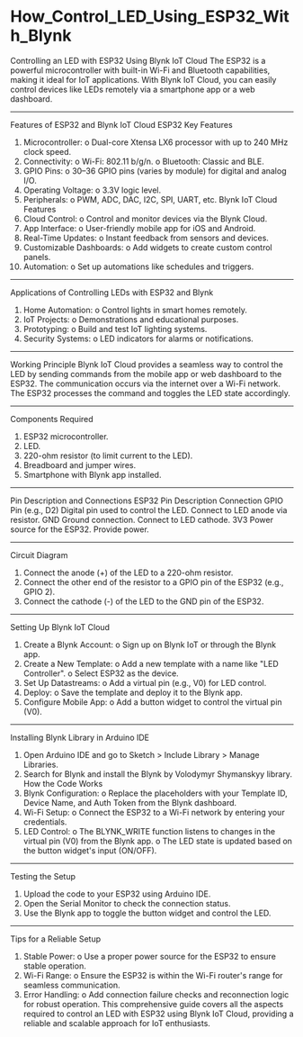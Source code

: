 # How_Control_LED_Using_ESP32_With_Blynk


Controlling an LED with ESP32 Using Blynk IoT Cloud
The ESP32 is a powerful microcontroller with built-in Wi-Fi and Bluetooth capabilities, making it ideal for IoT applications. With Blynk IoT Cloud, you can easily control devices like LEDs remotely via a smartphone app or a web dashboard.
________________________________________
Features of ESP32 and Blynk IoT Cloud
ESP32 Key Features
1.	Microcontroller:
o	Dual-core Xtensa LX6 processor with up to 240 MHz clock speed.
2.	Connectivity:
o	Wi-Fi: 802.11 b/g/n.
o	Bluetooth: Classic and BLE.
3.	GPIO Pins:
o	30–36 GPIO pins (varies by module) for digital and analog I/O.
4.	Operating Voltage:
o	3.3V logic level.
5.	Peripherals:
o	PWM, ADC, DAC, I2C, SPI, UART, etc.
Blynk IoT Cloud Features
1.	Cloud Control:
o	Control and monitor devices via the Blynk Cloud.
2.	App Interface:
o	User-friendly mobile app for iOS and Android.
3.	Real-Time Updates:
o	Instant feedback from sensors and devices.
4.	Customizable Dashboards:
o	Add widgets to create custom control panels.
5.	Automation:
o	Set up automations like schedules and triggers.
________________________________________
Applications of Controlling LEDs with ESP32 and Blynk
1.	Home Automation:
o	Control lights in smart homes remotely.
2.	IoT Projects:
o	Demonstrations and educational purposes.
3.	Prototyping:
o	Build and test IoT lighting systems.
4.	Security Systems:
o	LED indicators for alarms or notifications.
________________________________________
Working Principle
Blynk IoT Cloud provides a seamless way to control the LED by sending commands from the mobile app or web dashboard to the ESP32. The communication occurs via the internet over a Wi-Fi network. The ESP32 processes the command and toggles the LED state accordingly.
________________________________________
Components Required
1.	ESP32 microcontroller.
2.	LED.
3.	220-ohm resistor (to limit current to the LED).
4.	Breadboard and jumper wires.
5.	Smartphone with Blynk app installed.
________________________________________
Pin Description and Connections
ESP32 Pin	Description	Connection
GPIO Pin (e.g., D2)	Digital pin used to control the LED.	Connect to LED anode via resistor.
GND	Ground connection.	Connect to LED cathode.
3V3	Power source for the ESP32.	Provide power.
________________________________________
Circuit Diagram
1.	Connect the anode (+) of the LED to a 220-ohm resistor.
2.	Connect the other end of the resistor to a GPIO pin of the ESP32 (e.g., GPIO 2).
3.	Connect the cathode (-) of the LED to the GND pin of the ESP32.
________________________________________

Setting Up Blynk IoT Cloud
1.	Create a Blynk Account:
o	Sign up on Blynk IoT or through the Blynk app.
2.	Create a New Template:
o	Add a new template with a name like "LED Controller".
o	Select ESP32 as the device.
3.	Set Up Datastreams:
o	Add a virtual pin (e.g., V0) for LED control.
4.	Deploy:
o	Save the template and deploy it to the Blynk app.
5.	Configure Mobile App:
o	Add a button widget to control the virtual pin (V0).
________________________________________
Installing Blynk Library in Arduino IDE
1.	Open Arduino IDE and go to Sketch > Include Library > Manage Libraries.
2.	Search for Blynk and install the Blynk by Volodymyr Shymanskyy library.
How the Code Works
1.	Blynk Configuration:
o	Replace the placeholders with your Template ID, Device Name, and Auth Token from the Blynk dashboard.
2.	Wi-Fi Setup:
o	Connect the ESP32 to a Wi-Fi network by entering your credentials.
3.	LED Control:
o	The BLYNK_WRITE function listens to changes in the virtual pin (V0) from the Blynk app.
o	The LED state is updated based on the button widget's input (ON/OFF).
________________________________________
Testing the Setup
1.	Upload the code to your ESP32 using Arduino IDE.
2.	Open the Serial Monitor to check the connection status.
3.	Use the Blynk app to toggle the button widget and control the LED.
________________________________________
Tips for a Reliable Setup
1.	Stable Power:
o	Use a proper power source for the ESP32 to ensure stable operation.
2.	Wi-Fi Range:
o	Ensure the ESP32 is within the Wi-Fi router's range for seamless communication.
3.	Error Handling:
o	Add connection failure checks and reconnection logic for robust operation.
This comprehensive guide covers all the aspects required to control an LED with ESP32 using Blynk IoT Cloud, providing a reliable and scalable approach for IoT enthusiasts.

